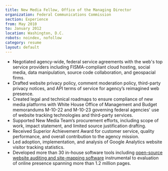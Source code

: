 ```yaml
---
title: New Media Fellow, Office of the Managing Director
organization: Federal Communications Commission
section: Experience
from: May 2010
to: January 2012
location: Washington, D.C.
robots: noindex, nofollow
category: resume
layout: default
---
```

*   Negotiated agency-wide, federal service agreements with the web's top service providers including FISMA-compliant cloud hosting, social media, data manipulation, source code collaboration, and geospacial firms.
*   Drafted website privacy policy, comment moderation policy, third-party privacy notices, and API terms of service for agency’s reimagined web presence.
*   Created legal and technical roadmaps to ensure compliance of new media platforms with White House Office of Management and Budget memorandums M-10-22 and M-10-23 governing federal agencies' use of website tracking technologies and third-party services.
*   Supported New Media Team’s procurement efforts, including scope of work, impact statement, and limited source justification drafting.
*   Received Superior Achievement Award for customer service, quality performance, and overall contribution to the agency mission.
*   Led adoption, implementation, and analysis of Google Analytics website visitor tracking statistics.
*   Developed more than 30 in-house software tools including [open-source website auditing and site-mapping software][1] instrumental to evaluation of online presence spanning more than 1.2 million pages.

 [1]: http://github.com/fcc
